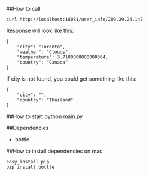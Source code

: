 ##How to call
```
curl http://localhost:18081/user_info/209.29.24.147
```

Response will look like this:
```
{
    "city": "Toronto",
    "weather": "Clouds",
    "temperature": 3.7100000000000364,
    "country": "Canada"
}
```
If city is not found, you could get something like this:
```
{
    "city": "",
    "country": "Thailand"
}
```


##How to start
python main.py

##Dependencies
* bottle

##How to install dependencies on mac
```
easy_install pip
pip install bottle
```
